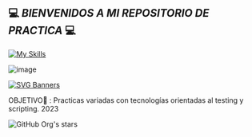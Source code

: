 ## 💻 *BIENVENIDOS A MI REPOSITORIO DE PRACTICA* 💻

[![My Skills](https://skillicons.dev/icons?i=python,selenium,mysql,mongodb)](https://skillicons.dev)

![image](https://img.shields.io/badge/Jira-0052CC?style=for-the-badge&logo=Jira&logoColor=white)


[![SVG Banners](https://svg-banners.vercel.app/api?type=glitch&text1=PORTFOLIO&width=800&height=400)](https://github.com/Akshay090/svg-banners)

OBJETIVO🎯 : Practicas variadas con tecnologías orientadas al testing y scripting. 2023

 ![GitHub Org's stars](https://img.shields.io/github/stars/LeanNTech?style=social)

